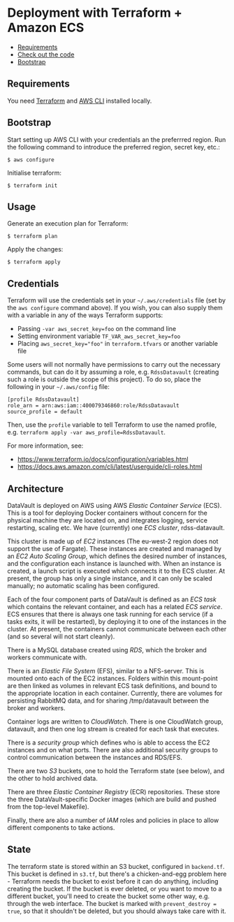 # Deployment with Terraform + Amazon ECS

- [Requirements](#requirements)
- [Check out the code](#check-out-the-code)
- [Bootstrap](#bootstrap)

## Requirements

You need [Terraform](https://www.terraform.io) and [AWS CLI](https://aws.amazon.com/cli/) installed locally.

## Bootstrap

Start setting up AWS CLI with your credentials an the preferrred region. Run the following command to introduce the preferred region, secret key, etc.:

    $ aws configure

Initialise terraform:

    $ terraform init

## Usage

Generate an execution plan for Terraform:

    $ terraform plan

Apply the changes:

    $ terraform apply

## Credentials

Terraform will use the credentials set in your `~/.aws/credentials` file (set by the `aws configure` command above).
If you wish, you can also supply them with a variable in any of the ways Terraform supports:

* Passing `-var aws_secret_key=foo` on the command line
* Setting environment variable `TF_VAR_aws_secret_key=foo`
* Placing `aws_secret_key="foo"` in `terraform.tfvars` or another variable file

Some users will not normally have permissions to carry out the necessary commands, but can do it by assuming a role, e.g. `RdssDatavault` (creating such a role is outside the scope of this project).
To do so, place the following in your `~/.aws/config` file:

    [profile RdssDatavault]
    role_arn = arn:aws:iam::400079346860:role/RdssDatavault
    source_profile = default

Then, use the `profile` variable to tell Terraform to use the named profile, e.g. `terraform apply -var aws_profile=RdssDatavault`.

For more information, see:

* https://www.terraform.io/docs/configuration/variables.html
* https://docs.aws.amazon.com/cli/latest/userguide/cli-roles.html

## Architecture

DataVault is deployed on AWS using AWS *Elastic Container Service* (ECS).
This is a tool for deploying Docker containers without concern for the physical machine they are located on, and integrates logging, service restarting, scaling etc.
We have (currently) one *ECS cluster*, rdss-datavault.

This cluster is made up of *EC2* instances (The eu-west-2 region does not support the use of Fargate).
These instances are created and managed by an *EC2 Auto Scaling Group*, which defines the desired number of instances, and the configuration each instance is launched with.
When an instance is created, a launch script is executed which connects it to the ECS cluster.
At present, the group has only a single instance, and it can only be scaled manually; no automatic scaling has been configured.

Each of the four component parts of DataVault is defined as an *ECS task* which contains the relevant container, and each has a related *ECS service*.
ECS ensures that there is always one task running for each service (if a tasks exits, it will be restarted), by deploying it to one of the instances in the cluster.
At present, the containers cannot communicate between each other (and so several will not start cleanly).

There is a MySQL database created using *RDS*, which the broker and workers communicate with.

There is an *Elastic File System* (EFS), similar to a NFS-server.
This is mounted onto each of the EC2 instances.
Folders within this mount-point are then linked as volumes in relevant ECS task definitions, and bound to the appropriate location in each container.
Currently, there are volumes for persisting RabbitMQ data, and for sharing /tmp/datavault between the broker and workers.

Container logs are written to *CloudWatch*.
There is one CloudWatch group, datavault, and then one log stream is created for each task that executes.

There is a *security group* which defines who is able to access the EC2 instances and on what ports.
There are also additional security groups to control communication between the instances and RDS/EFS.

There are two *S3* buckets, one to hold the Terraform state (see below), and the other to hold archived data.

There are three *Elastic Container Registry* (ECR) repositories.
These store the three DataVault-specific Docker images (which are build and pushed from the top-level Makefile).

Finally, there are also a number of *IAM* roles and policies in place to allow different components to take actions.

## State

The terraform state is stored within an S3 bucket, configured in `backend.tf`.
This bucket is defined in `s3.tf`, but there's a chicken-and-egg problem here - Terraform needs the bucket to exist before it can do anything, including creating the bucket.
If the bucket is ever deleted, or you want to move to a different bucket, you'll need to create the bucket some other way, e.g. through the web interface.
The bucket is marked with `prevent_destroy = true`, so that it shouldn't be deleted, but you should always take care with it.
